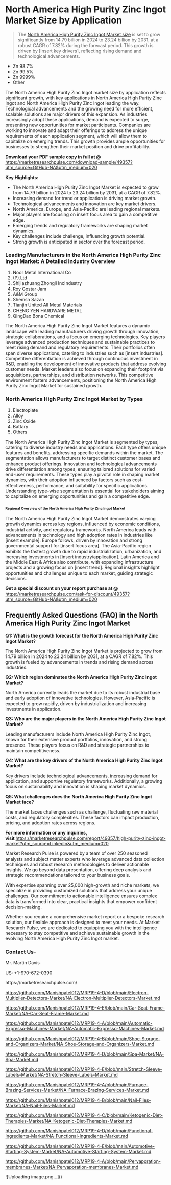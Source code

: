 <h1>North America High Purity Zinc Ingot Market&nbsp;Size by Application</h1><blockquote><p>The <a href="https://marketresearchpulse.com/download-sample/49357?utm_source=GitHub-NA&amp;utm_medium=020">North America High Purity Zinc Ingot Market size</a> is set to grow significantly from 14.79 billion in 2024 to 23.24 billion by 2031, at a robust CAGR of 7.82% during the forecast period. This growth is driven by [insert key drivers], reflecting rising demand and technological advancements.</p></blockquote><ul><li>Zn 98.7%<li> Zn 99.5%<li> Zn 9999%<li> Other</li></ul><p>The North America High Purity Zinc Ingot market size by application reflects significant growth, with key applications in North America High Purity Zinc Ingot and North America High Purity Zinc Ingot leading the way. Technological advancements and the growing need for more efficient, scalable solutions are major drivers of this expansion. As industries increasingly adopt these applications, demand is expected to surge, presenting new opportunities for market participants. Companies are working to innovate and adapt their offerings to address the unique requirements of each application segment, which will allow them to capitalize on emerging trends. This growth provides ample opportunities for businesses to strengthen their market position and drive profitability.</p><p><strong>Download your PDF sample copy in full at @ </strong><a href="https://marketresearchpulse.com/download-sample/49357?utm_source=GitHub-NA&amp;utm_medium=020">https://marketresearchpulse.com/download-sample/49357?utm_source=GitHub-NA&amp;utm_medium=020</a></p><p><strong>Key Highlights: </strong></p><ul><li>The North America High Purity Zinc Ingot Market is expected to grow from 14.79 billion in 2024 to 23.24 billion by 2031, at a CAGR of 7.82%.</li><li>Increasing demand for trend or application is driving market growth.</li><li>Technological advancements and innovation are key market drivers.</li><li>North America, Europe, and Asia-Pacific are leading regional markets.</li><li>Major players are focusing on insert focus area to gain a competitive edge.</li><li>Emerging trends and regulatory frameworks are shaping market dynamics.</li><li>Key challenges include challenge, influencing growth potential.</li><li>Strong growth is anticipated in sector over the forecast period.</li></ul><h3>Leading Manufacturers in the North America High Purity Zinc Ingot Market: A Detailed Industry Overview</h3><ol><li>Noor Metal International Co</li><li>(P).Ltd</li><li>Shijiazhuang Zhongli IncIndustry</li><li>Roy Gostar Jam</li><li>A&M Group</li><li>Shemsh Sazan</li><li>Tianjin United All Metal Materials</li><li>CHENG YEN HARDWARE METAL</li><li>QingDao Bona Chemical</li></ol><div class="flex max-w-full flex-col flex-grow"><div class="min-h-8 text-message flex w-full flex-col items-end gap-2 whitespace-normal break-words [.text-message+&amp;]:mt-5" dir="auto" data-message-author-role="assistant" data-message-id="fd8432e4-4910-450d-b182-61b7bfb0a01f" data-message-model-slug="gpt-4o"><div class="flex w-full flex-col gap-1 empty:hidden first:pt-[3px]"><div class="markdown prose w-full break-words dark:prose-invert light"><p>The North America High Purity Zinc Ingot Market features a dynamic landscape with leading manufacturers driving growth through innovation, strategic collaborations, and a focus on emerging technologies. Key players leverage advanced production techniques and sustainable practices to meet rising demand and regulatory requirements. Their portfolios often span diverse applications, catering to industries such as [insert industries]. Competitive differentiation is achieved through continuous investment in R&amp;D, enabling the development of innovative products that address evolving customer needs. Market leaders also focus on expanding their footprint via acquisitions, partnerships, and distribution networks. This competitive environment fosters advancements, positioning the North America High Purity Zinc Ingot Market for sustained growth.</p></div></div></div></div><h3>North America High Purity Zinc Ingot Market by Types</h3><ol><li>Electroplate<li> Alloy<li> Zinc Oxide<li> Battary<li> Others</li></ol><div class="flex max-w-full flex-col flex-grow"><div class="min-h-8 text-message flex w-full flex-col items-end gap-2 whitespace-normal break-words [.text-message+&amp;]:mt-5" dir="auto" data-message-author-role="assistant" data-message-id="084470be-0bb7-4664-bddf-5156b4f41249" data-message-model-slug="gpt-4o-mini"><div class="flex w-full flex-col gap-1 empty:hidden first:pt-[3px]"><div class="markdown prose w-full break-words dark:prose-invert light"><p>The North America High Purity Zinc Ingot Market is segmented by types, catering to diverse industry needs and applications. Each type offers unique features and benefits, addressing specific demands within the market. The segmentation allows manufacturers to target distinct customer bases and enhance product offerings. Innovation and technological advancements drive differentiation among types, ensuring tailored solutions for varied end-user requirements. These types play a pivotal role in shaping market dynamics, with their adoption influenced by factors such as cost-effectiveness, performance, and suitability for specific applications. Understanding type-wise segmentation is essential for stakeholders aiming to capitalize on emerging opportunities and gain a competitive edge.</p></div></div></div></div><h3><span style="font-size: 11px;">Regional Overview of the North America High Purity Zinc Ingot Market</span></h3><div class="flex max-w-full flex-col flex-grow"><div class="min-h-8 text-message flex w-full flex-col items-end gap-2 whitespace-normal break-words [.text-message+&amp;]:mt-5" dir="auto" data-message-author-role="assistant" data-message-id="e9038762-ce64-4e30-91c9-9bd413514231" data-message-model-slug="gpt-4o-mini"><div class="flex w-full flex-col gap-1 empty:hidden first:pt-[3px]"><div class="markdown prose w-full break-words dark:prose-invert light"><p>The North America High Purity Zinc Ingot Market demonstrates varying growth dynamics across key regions, influenced by economic conditions, industrial activity, and regulatory frameworks. North America leads with advancements in technology and high adoption rates in industries like [insert example]. Europe follows, driven by innovation and strong governmental support for [insert focus area]. The Asia-Pacific region exhibits the fastest growth due to rapid industrialization, urbanization, and increasing investments in [insert industry/application]. Latin America and the Middle East &amp; Africa also contribute, with expanding infrastructure projects and a growing focus on [insert trend]. Regional insights highlight opportunities and challenges unique to each market, guiding strategic decisions.</p></div></div></div></div><p><strong>Get a special discount on your report purchase at @ </strong><a href="https://marketresearchpulse.com/ask-for-discount/49357?utm_source=GitHub-NA&amp;utm_medium=020">https://marketresearchpulse.com/ask-for-discount/49357?utm_source=GitHub-NA&amp;utm_medium=020</a></p><h2>Frequently Asked Questions (FAQ) in the North America High Purity Zinc Ingot Market</h2><p><strong>Q1: What is the growth forecast for the North America High Purity Zinc Ingot Market?</strong></p><p>The North America High Purity Zinc Ingot Market is projected to grow from 14.79 billion in 2024 to 23.24 billion by 2031, at a CAGR of 7.82%. This growth is fueled by advancements in trends and rising demand across industries.</p><p><strong>Q2: Which region dominates the North America High Purity Zinc Ingot Market?</strong></p><p>North America currently leads the market due to its robust industrial base and early adoption of innovative technologies. However, Asia-Pacific is expected to grow rapidly, driven by industrialization and increasing investments in application.</p><p><strong>Q3: Who are the major players in the North America High Purity Zinc Ingot Market?</strong></p><p>Leading manufacturers include North America High Purity Zinc Ingot, known for their extensive product portfolios, innovation, and strong presence. These players focus on R&amp;D and strategic partnerships to maintain competitiveness.</p><p><strong>Q4: What are the key drivers of the North America High Purity Zinc Ingot Market?</strong></p><p>Key drivers include technological advancements, increasing demand for application, and supportive regulatory frameworks. Additionally, a growing focus on sustainability and innovation is shaping market dynamics.</p><p><strong>Q5: What challenges does the North America High Purity Zinc Ingot Market face?</strong></p><p>The market faces challenges such as challenge, fluctuating raw material costs, and regulatory complexities. These factors can impact production, pricing, and adoption rates across regions.</p><p><strong>For more information or any inquiries, visit&nbsp;</strong><a href="https://marketresearchpulse.com/report/49357/high-purity-zinc-ingot-market?utm_source=Linkedin&utm_medium=020">https://marketresearchpulse.com/report/49357/high-purity-zinc-ingot-market?utm_source=Linkedin&utm_medium=020</a></p><p>Market Research Pulse is powered by a team of over 250 seasoned analysts and subject matter experts who leverage advanced data collection techniques and robust research methodologies to deliver actionable insights. We go beyond data presentation, offering deep analysis and strategic recommendations tailored to your business goals.</p><p>With expertise spanning over 25,000 high-growth and niche markets, we specialize in providing customized solutions that address your unique challenges. Our commitment to actionable intelligence ensures complex data is transformed into clear, practical insights that empower confident decision-making.</p><p>Whether you require a comprehensive market report or a bespoke research solution, our flexible approach is designed to meet your needs. At Market Research Pulse, we are dedicated to equipping you with the intelligence necessary to stay competitive and achieve sustainable growth in the evolving North America High Purity Zinc Ingot market.</p><h3><strong>Contact Us-</strong></h3><p>Mr. Martin Davis</p><p>US: +1-970-672-0390</p><p>https://marketresearchpulse.com/</p><p><a href="https://github.com/Manishpatel012/MRP19-4-D/blob/main/Electron-Multiplier-Detectors-Market/NA-Electron-Multiplier-Detectors-Market.md">https://github.com/Manishpatel012/MRP19-4-D/blob/main/Electron-Multiplier-Detectors-Market/NA-Electron-Multiplier-Detectors-Market.md</a></p><p><a href="https://github.com/Manishpatel012/MRP19-4-E/blob/main/Car-Seat-Frame-Market/NA-Car-Seat-Frame-Market.md">https://github.com/Manishpatel012/MRP19-4-E/blob/main/Car-Seat-Frame-Market/NA-Car-Seat-Frame-Market.md</a></p><p><a href="https://github.com/Manishpatel012/MRP19-4-A/blob/main/Automatic-Expresso-Machines-Market/NA-Automatic-Expresso-Machines-Market.md">https://github.com/Manishpatel012/MRP19-4-A/blob/main/Automatic-Expresso-Machines-Market/NA-Automatic-Expresso-Machines-Market.md</a></p><p><a href="https://github.com/Manishpatel012/MRP19-4-B/blob/main/Shoe-Storage-and-Organizers-Market/NA-Shoe-Storage-and-Organizers-Market.md">https://github.com/Manishpatel012/MRP19-4-B/blob/main/Shoe-Storage-and-Organizers-Market/NA-Shoe-Storage-and-Organizers-Market.md</a></p><p><a href="https://github.com/Manishpatel012/MRP19-4-D/blob/main/Spa-Market/NA-Spa-Market.md">https://github.com/Manishpatel012/MRP19-4-D/blob/main/Spa-Market/NA-Spa-Market.md</a></p><p><a href="https://github.com/Manishpatel012/MRP19-4-E/blob/main/Stretch-Sleeve-Labels-Market/NA-Stretch-Sleeve-Labels-Market.md">https://github.com/Manishpatel012/MRP19-4-E/blob/main/Stretch-Sleeve-Labels-Market/NA-Stretch-Sleeve-Labels-Market.md</a></p><p><a href="https://github.com/Manishpatel012/MRP19-4-A/blob/main/Furnace-Brazing-Services-Market/NA-Furnace-Brazing-Services-Market.md">https://github.com/Manishpatel012/MRP19-4-A/blob/main/Furnace-Brazing-Services-Market/NA-Furnace-Brazing-Services-Market.md</a></p><p><a href="https://github.com/Manishpatel012/MRP19-4-B/blob/main/Nail-Files-Market/NA-Nail-Files-Market.md">https://github.com/Manishpatel012/MRP19-4-B/blob/main/Nail-Files-Market/NA-Nail-Files-Market.md</a></p><p><a href="https://github.com/Manishpatel012/MRP19-4-C/blob/main/Ketogenic-Diet-Therapies-Market/NA-Ketogenic-Diet-Therapies-Market.md">https://github.com/Manishpatel012/MRP19-4-C/blob/main/Ketogenic-Diet-Therapies-Market/NA-Ketogenic-Diet-Therapies-Market.md</a></p><p><a href="https://github.com/Manishpatel012/MRP19-4-D/blob/main/Functional-Ingredients-Market/NA-Functional-Ingredients-Market.md">https://github.com/Manishpatel012/MRP19-4-D/blob/main/Functional-Ingredients-Market/NA-Functional-Ingredients-Market.md</a></p><p><a href="https://github.com/Manishpatel012/MRP19-4-E/blob/main/Automotive-Starting-System-Market/NA-Automotive-Starting-System-Market.md">https://github.com/Manishpatel012/MRP19-4-E/blob/main/Automotive-Starting-System-Market/NA-Automotive-Starting-System-Market.md</a></p><p><a href="https://github.com/Manishpatel012/MRP19-4-A/blob/main/Pervaporation-membranes-Market/NA-Pervaporation-membranes-Market.md">https://github.com/Manishpatel012/MRP19-4-A/blob/main/Pervaporation-membranes-Market/NA-Pervaporation-membranes-Market.md</a></p>
![Uploading image.png…]()
